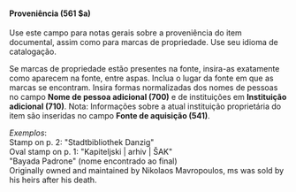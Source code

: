 #### Proveniência (561 $a) 

Use este campo para notas gerais sobre a proveniência do item documental, assim como para marcas de propriedade. Use seu idioma de catalogação.

Se marcas de propriedade estão presentes na fonte, insira-as exatamente como aparecem na fonte, entre aspas. Inclua o lugar da fonte em que as marcas se encontram. Insira formas normalizadas dos nomes de pessoas no campo **Nome de pessoa adicional (700)** e de instituições em **Instituição adicional (710)**. Nota: Informações sobre a atual instituição proprietária do item são inseridas no campo **Fonte de aquisição (541)**.

_Exemplos_:  
Stamp on p. 2: "Stadtbibliothek Danzig"   
Oval stamp on p. 1: "Kapiteljski | arhiv | ŠAK"  
"Bayada Padrone" (nome encontrado ao final)  
Originally owned and maintained by Nikolaos Mavropoulos, ms was sold by his heirs after his death.